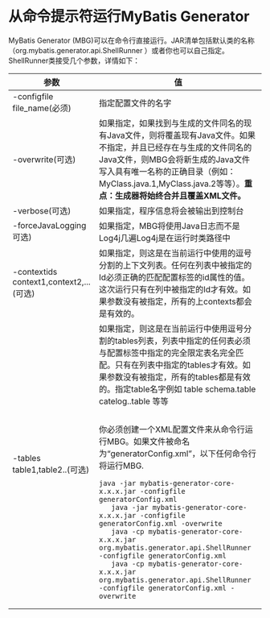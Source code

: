 # 从命令提示符运行MyBatis Generator

MyBatis Generator (MBG)可以在命令行直接运行。JAR清单包括默认类的名称（org.mybatis.generator.api.ShellRunner ）或者你也可以自己指定。ShellRunner类接受几个参数，详情如下：

| 参数                                    | 值                                                           |
| --------------------------------------- | ------------------------------------------------------------ |
| -configfile file_name(必须)             | 指定配置文件的名字                                           |
| -overwrite(可选)                        | 如果指定，如果找到与生成的文件同名的现有Java文件，则将覆盖现有Java文件。如果不指定，并且已经存在与生成的文件同名的Java文件，则MBG会将新生成的Java文件写入具有唯一名称的正确目录（例如：MyClass.java.1,MyClass.java.2等等）。**重点：生成器将始终合并且覆盖XML文件。** |
| -verbose(可选)                          | 如果指定，程序信息将会被输出到控制台                         |
| -forceJavaLogging可选)                  | 如果指定，MBG将使用Java日志而不是Log4j几遍Log4j是在运行时类路径中 |
| -contextids context1,context2,...(可选) | 如果指定，则这是在当前运行中使用的逗号分割的上下文列表。任何在列表中被指定的Id必须正确的匹配<contex>配置标签的id属性的值。这次运行只有在列中被指定的Id才有效。如果参数没有被指定，所有的上contexts都会是有效的。 |
| -tables table1,table2..(可选)           | 如果指定，则这是在当前运行中使用逗号分割的tables列表，列表中指定的任何表必须与<table>配置标签中指定的完全限定表名完全匹配。只有在列表中指定的tables才有效。如果参数没有被指定，所有的tables都是有效的。指定table名字例如 table  schema.table  catelog..table 等等 |

你必须创建一个XML配置文件来从命令行运行MBG。如果文件被命名为“generatorConfig.xml”，以下任何命令行将运行MBG.

```
java -jar mybatis-generator-core-x.x.x.jar -configfile generatorConfig.xml
   java -jar mybatis-generator-core-x.x.x.jar -configfile generatorConfig.xml -overwrite
   java -cp mybatis-generator-core-x.x.x.jar org.mybatis.generator.api.ShellRunner -configfile generatorConfig.xml
   java -cp mybatis-generator-core-x.x.x.jar org.mybatis.generator.api.ShellRunner -configfile generatorConfig.xml -overwrite
```

